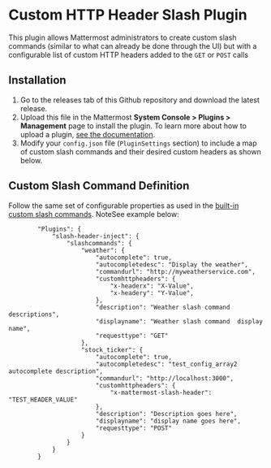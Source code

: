 # Custom HTTP Header Slash Plugin 

This plugin allows Mattermost administrators to create custom slash commands (similar to what can already be done through the UI) but with a configurable list of custom HTTP headers added to the `GET` or `POST` calls

## Installation

1. Go to the releases tab of this Github repository and download the latest release.
2. Upload this file in the Mattermost **System Console > Plugins > Management** page to install the plugin. To learn more about how to upload a plugin, [see the documentation](https://docs.mattermost.com/administration/plugins.html#plugin-uploads).
3. Modify your `config.json` file (`PluginSettings` section) to include a map of custom slash commands and their desired custom headers as shown below.

## Custom Slash Command Definition

Follow the same set of configurable properties as  used in the [built-in custom slash commands](https://docs.mattermost.com/developer/slash-commands.html#custom-slash-command).  NoteSee example below:

```
        "Plugins": {
            "slash-header-inject": {
                "slashcommands": {
                    "weather": {
                        "autocomplete": true,
                        "autocompletedesc": "Display the weather",
                        "commandurl": "http://myweatherservice.com",
                        "customhttpheaders": {
                            "x-headerx": "X-Value",
                            "x-headery": "Y-Value",
                        },
                        "description": "Weather slash command descriptions",
                        "displayname": "Weather slash command  display name",
                        "requesttype": "GET"
                    },
                    "stock_ticker": {
                        "autocomplete": true,
                        "autocompletedesc": "test_config_array2 autocomplete description",
                        "commandurl": "http://localhost:3000",
                        "customhttpheaders": {
                            "x-mattermost-slash-header": "TEST_HEADER_VALUE"
                        },
                        "description": "Description goes here",
                        "displayname": "display name goes here",
                        "requesttype": "POST"
                    }
                }
            }
        }

```